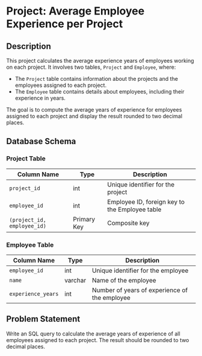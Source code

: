 # Project: Average Employee Experience per Project

## Description
This project calculates the average experience years of employees working on each project. It involves two tables, `Project` and `Employee`, where:
- The `Project` table contains information about the projects and the employees assigned to each project.
- The `Employee` table contains details about employees, including their experience in years.

The goal is to compute the average years of experience for employees assigned to each project and display the result rounded to two decimal places.

## Database Schema

### Project Table
| Column Name   | Type  | Description |
| ------------- | ----- | ----------- |
| `project_id`  | int   | Unique identifier for the project |
| `employee_id` | int   | Employee ID, foreign key to the Employee table |
| `(project_id, employee_id)` | Primary Key | Composite key |

### Employee Table
| Column Name      | Type     | Description |
| ---------------- | -------- | ----------- |
| `employee_id`    | int      | Unique identifier for the employee |
| `name`           | varchar  | Name of the employee |
| `experience_years` | int    | Number of years of experience of the employee |

## Problem Statement
Write an SQL query to calculate the average years of experience of all employees assigned to each project. The result should be rounded to two decimal places.
